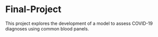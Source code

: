 # Final-Project

This project explores the development of a model to assess COVID-19 diagnoses using common blood panels. 

